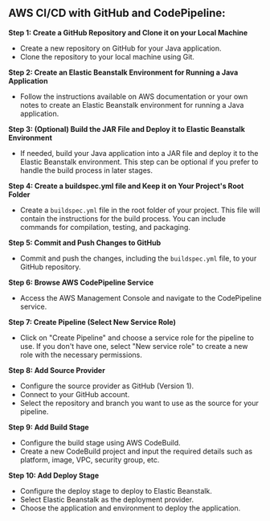 ## AWS CI/CD with GitHub and CodePipeline:

**Step 1: Create a GitHub Repository and Clone it on your Local Machine**
- Create a new repository on GitHub for your Java application.
- Clone the repository to your local machine using Git.

**Step 2: Create an Elastic Beanstalk Environment for Running a Java Application**
- Follow the instructions available on AWS documentation or your own notes to create an Elastic Beanstalk environment for running a Java application.

**Step 3: (Optional) Build the JAR File and Deploy it to Elastic Beanstalk Environment**
- If needed, build your Java application into a JAR file and deploy it to the Elastic Beanstalk environment. This step can be optional if you prefer to handle the build process in later stages.

**Step 4: Create a buildspec.yml file and Keep it on Your Project's Root Folder**
- Create a `buildspec.yml` file in the root folder of your project. This file will contain the instructions for the build process. You can include commands for compilation, testing, and packaging.

**Step 5: Commit and Push Changes to GitHub**
- Commit and push the changes, including the `buildspec.yml` file, to your GitHub repository.

**Step 6: Browse AWS CodePipeline Service**
- Access the AWS Management Console and navigate to the CodePipeline service.

**Step 7: Create Pipeline (Select New Service Role)**
- Click on "Create Pipeline" and choose a service role for the pipeline to use. If you don't have one, select "New service role" to create a new role with the necessary permissions.

**Step 8: Add Source Provider**
- Configure the source provider as GitHub (Version 1).
- Connect to your GitHub account.
- Select the repository and branch you want to use as the source for your pipeline.

**Step 9: Add Build Stage**
- Configure the build stage using AWS CodeBuild.
- Create a new CodeBuild project and input the required details such as platform, image, VPC, security group, etc.

**Step 10: Add Deploy Stage**
- Configure the deploy stage to deploy to Elastic Beanstalk.
- Select Elastic Beanstalk as the deployment provider.
- Choose the application and environment to deploy the application.
